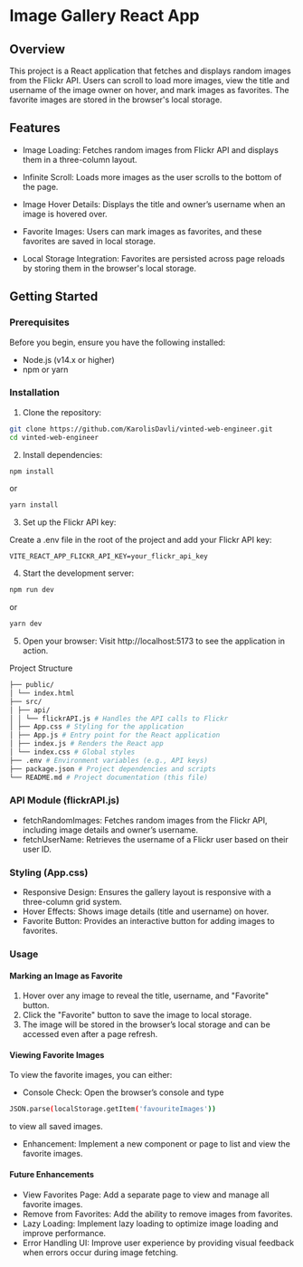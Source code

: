 # Image Gallery React App

## Overview

This project is a React application that fetches and displays random images from the Flickr API. Users can scroll to load more images, view the title and username of the image owner on hover, and mark images as favorites. The favorite images are stored in the browser's local storage.

## Features

- Image Loading: Fetches random images from Flickr API and displays them in a three-column layout.

- Infinite Scroll: Loads more images as the user scrolls to the bottom of the page.

- Image Hover Details: Displays the title and owner’s username when an image is hovered over.

- Favorite Images: Users can mark images as favorites, and these favorites are saved in local storage.

- Local Storage Integration: Favorites are persisted across page reloads by storing them in the browser's local storage.

## Getting Started

### Prerequisites

Before you begin, ensure you have the following installed:

- Node.js (v14.x or higher)
- npm or yarn

### Installation

1. Clone the repository:

```bash
git clone https://github.com/KarolisDavli/vinted-web-engineer.git
cd vinted-web-engineer
```

2. Install dependencies:

```bash
npm install
```

or

```bash
yarn install
```

3. Set up the Flickr API key:

Create a .env file in the root of the project and add your Flickr API key:

```plaintext
VITE_REACT_APP_FLICKR_API_KEY=your_flickr_api_key
```

4. Start the development server:

```bash
npm run dev
```

or

```bash
yarn dev
```

5. Open your browser:
   Visit http://localhost:5173 to see the application in action.

Project Structure

```bash
├── public/
│ └── index.html
├── src/
│ ├── api/
│ │ └── flickrAPI.js # Handles the API calls to Flickr
│ ├── App.css # Styling for the application
│ ├── App.js # Entry point for the React application
│ ├── index.js # Renders the React app
│ └── index.css # Global styles
├── .env # Environment variables (e.g., API keys)
├── package.json # Project dependencies and scripts
└── README.md # Project documentation (this file)
```

### API Module (flickrAPI.js)

- fetchRandomImages: Fetches random images from the Flickr API, including image details and owner’s username.
- fetchUserName: Retrieves the username of a Flickr user based on their user ID.

### Styling (App.css)

- Responsive Design: Ensures the gallery layout is responsive with a three-column grid system.
- Hover Effects: Shows image details (title and username) on hover.
- Favorite Button: Provides an interactive button for adding images to favorites.

### Usage

#### Marking an Image as Favorite

1. Hover over any image to reveal the title, username, and "Favorite" button.
2. Click the "Favorite" button to save the image to local storage.
3. The image will be stored in the browser’s local storage and can be accessed even after a page refresh.

#### Viewing Favorite Images

To view the favorite images, you can either:

- Console Check: Open the browser’s console and type

```bash
JSON.parse(localStorage.getItem('favouriteImages'))
```

to view all saved images.

- Enhancement: Implement a new component or page to list and view the favorite images.

#### Future Enhancements

- View Favorites Page: Add a separate page to view and manage all favorite images.
- Remove from Favorites: Add the ability to remove images from favorites.
- Lazy Loading: Implement lazy loading to optimize image loading and improve performance.
- Error Handling UI: Improve user experience by providing visual feedback when errors occur during image fetching.
